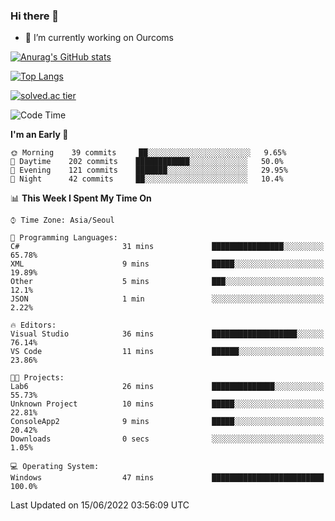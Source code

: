 ### Hi there 👋

- 🔭 I’m currently working on Ourcoms

<!--
**Rhange/Rhange** is a ✨ _special_ ✨ repository because its `README.md` (this file) appears on your GitHub profile.

Here are some ideas to get you started:

- 🌱 I’m currently learning ...
- 👯 I’m looking to collaborate on ...
- 🤔 I’m looking for help with ...
- 💬 Ask me about ...
- 📫 How to reach me: ...
- 😄 Pronouns: ...
- ⚡ Fun fact: ...
-->

[![Anurag's GitHub stats](https://github-readme-stats.vercel.app/api?username=rhange&show_icons=true&theme=gruvbox)](https://github.com/anuraghazra/github-readme-stats)

[![Top Langs](https://github-readme-stats.vercel.app/api/top-langs/?username=rhange&layout=compact&theme=gruvbox)](https://github.com/anuraghazra/github-readme-stats)

[![solved.ac tier](http://mazassumnida.wtf/api/generate_badge?boj=rhange0511)](https://solved.ac/rhange0511)

  <!--START_SECTION:waka-->
![Code Time](http://img.shields.io/badge/Code%20Time-480%20hrs%2017%20mins-blue)

**I'm an Early 🐤** 

```text
🌞 Morning    39 commits     ██░░░░░░░░░░░░░░░░░░░░░░░   9.65% 
🌆 Daytime    202 commits    ████████████░░░░░░░░░░░░░   50.0% 
🌃 Evening    121 commits    ███████░░░░░░░░░░░░░░░░░░   29.95% 
🌙 Night      42 commits     ██░░░░░░░░░░░░░░░░░░░░░░░   10.4%

```


📊 **This Week I Spent My Time On** 

```text
⌚︎ Time Zone: Asia/Seoul

💬 Programming Languages: 
C#                       31 mins             ████████████████░░░░░░░░░   65.78% 
XML                      9 mins              █████░░░░░░░░░░░░░░░░░░░░   19.89% 
Other                    5 mins              ███░░░░░░░░░░░░░░░░░░░░░░   12.1% 
JSON                     1 min               ░░░░░░░░░░░░░░░░░░░░░░░░░   2.22%

🔥 Editors: 
Visual Studio            36 mins             ███████████████████░░░░░░   76.14% 
VS Code                  11 mins             ██████░░░░░░░░░░░░░░░░░░░   23.86%

🐱‍💻 Projects: 
Lab6                     26 mins             ██████████████░░░░░░░░░░░   55.73% 
Unknown Project          10 mins             █████░░░░░░░░░░░░░░░░░░░░   22.81% 
ConsoleApp2              9 mins              █████░░░░░░░░░░░░░░░░░░░░   20.42% 
Downloads                0 secs              ░░░░░░░░░░░░░░░░░░░░░░░░░   1.05%

💻 Operating System: 
Windows                  47 mins             █████████████████████████   100.0%

```


 Last Updated on 15/06/2022 03:56:09 UTC
<!--END_SECTION:waka-->
